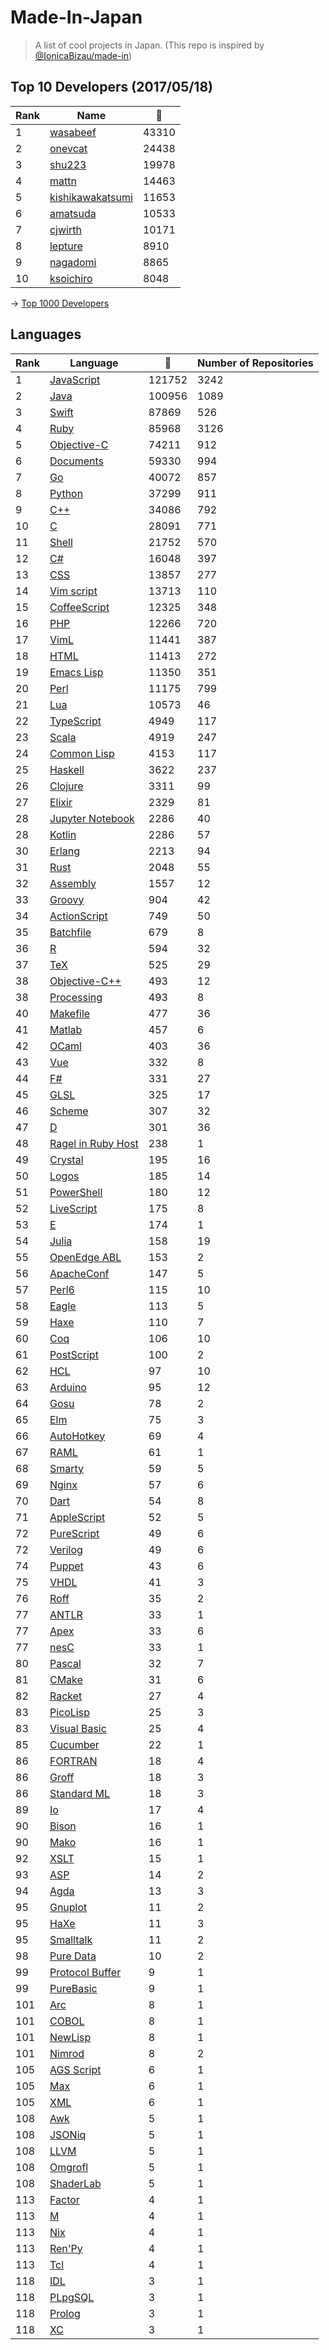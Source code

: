 # Made-In-Japan

> A list of cool projects in Japan. (This repo is inspired by [@IonicaBizau/made-in](https://github.com/IonicaBizau/made-in))

 
## Top 10 Developers (2017/05/18)
|Rank|Name|:star2:|
|---|---|---|
|1|[wasabeef](https://github.com/wasabeef)|43310|
|2|[onevcat](https://github.com/onevcat)|24438|
|3|[shu223](https://github.com/shu223)|19978|
|4|[mattn](https://github.com/mattn)|14463|
|5|[kishikawakatsumi](https://github.com/kishikawakatsumi)|11653|
|6|[amatsuda](https://github.com/amatsuda)|10533|
|7|[cjwirth](https://github.com/cjwirth)|10171|
|8|[lepture](https://github.com/lepture)|8910|
|9|[nagadomi](https://github.com/nagadomi)|8865|
|10|[ksoichiro](https://github.com/ksoichiro)|8048|

-> [Top 1000 Developers](https://github.com/suguru03/made-in-japan/blob/master/docs/rankers.md)
 
## Languages
|Rank|Language|:star2:|Number of Repositories|
|---|---|---|---|
|1|[JavaScript](https://github.com/suguru03/made-in-japan/blob/master/docs/JavaScript.md)|121752|3242|
|2|[Java](https://github.com/suguru03/made-in-japan/blob/master/docs/Java.md)|100956|1089|
|3|[Swift](https://github.com/suguru03/made-in-japan/blob/master/docs/Swift.md)|87869|526|
|4|[Ruby](https://github.com/suguru03/made-in-japan/blob/master/docs/Ruby.md)|85968|3126|
|5|[Objective-C](https://github.com/suguru03/made-in-japan/blob/master/docs/Objective-C.md)|74211|912|
|6|[Documents](https://github.com/suguru03/made-in-japan/blob/master/docs/Documents.md)|59330|994|
|7|[Go](https://github.com/suguru03/made-in-japan/blob/master/docs/Go.md)|40072|857|
|8|[Python](https://github.com/suguru03/made-in-japan/blob/master/docs/Python.md)|37299|911|
|9|[C++](https://github.com/suguru03/made-in-japan/blob/master/docs/C++.md)|34086|792|
|10|[C](https://github.com/suguru03/made-in-japan/blob/master/docs/C.md)|28091|771|
|11|[Shell](https://github.com/suguru03/made-in-japan/blob/master/docs/Shell.md)|21752|570|
|12|[C#](https://github.com/suguru03/made-in-japan/blob/master/docs/C#.md)|16048|397|
|13|[CSS](https://github.com/suguru03/made-in-japan/blob/master/docs/CSS.md)|13857|277|
|14|[Vim script](https://github.com/suguru03/made-in-japan/blob/master/docs/Vim%20script.md)|13713|110|
|15|[CoffeeScript](https://github.com/suguru03/made-in-japan/blob/master/docs/CoffeeScript.md)|12325|348|
|16|[PHP](https://github.com/suguru03/made-in-japan/blob/master/docs/PHP.md)|12266|720|
|17|[VimL](https://github.com/suguru03/made-in-japan/blob/master/docs/VimL.md)|11441|387|
|18|[HTML](https://github.com/suguru03/made-in-japan/blob/master/docs/HTML.md)|11413|272|
|19|[Emacs Lisp](https://github.com/suguru03/made-in-japan/blob/master/docs/Emacs%20Lisp.md)|11350|351|
|20|[Perl](https://github.com/suguru03/made-in-japan/blob/master/docs/Perl.md)|11175|799|
|21|[Lua](https://github.com/suguru03/made-in-japan/blob/master/docs/Lua.md)|10573|46|
|22|[TypeScript](https://github.com/suguru03/made-in-japan/blob/master/docs/TypeScript.md)|4949|117|
|23|[Scala](https://github.com/suguru03/made-in-japan/blob/master/docs/Scala.md)|4919|247|
|24|[Common Lisp](https://github.com/suguru03/made-in-japan/blob/master/docs/Common%20Lisp.md)|4153|117|
|25|[Haskell](https://github.com/suguru03/made-in-japan/blob/master/docs/Haskell.md)|3622|237|
|26|[Clojure](https://github.com/suguru03/made-in-japan/blob/master/docs/Clojure.md)|3311|99|
|27|[Elixir](https://github.com/suguru03/made-in-japan/blob/master/docs/Elixir.md)|2329|81|
|28|[Jupyter Notebook](https://github.com/suguru03/made-in-japan/blob/master/docs/Jupyter%20Notebook.md)|2286|40|
|28|[Kotlin](https://github.com/suguru03/made-in-japan/blob/master/docs/Kotlin.md)|2286|57|
|30|[Erlang](https://github.com/suguru03/made-in-japan/blob/master/docs/Erlang.md)|2213|94|
|31|[Rust](https://github.com/suguru03/made-in-japan/blob/master/docs/Rust.md)|2048|55|
|32|[Assembly](https://github.com/suguru03/made-in-japan/blob/master/docs/Assembly.md)|1557|12|
|33|[Groovy](https://github.com/suguru03/made-in-japan/blob/master/docs/Groovy.md)|904|42|
|34|[ActionScript](https://github.com/suguru03/made-in-japan/blob/master/docs/ActionScript.md)|749|50|
|35|[Batchfile](https://github.com/suguru03/made-in-japan/blob/master/docs/Batchfile.md)|679|8|
|36|[R](https://github.com/suguru03/made-in-japan/blob/master/docs/R.md)|594|32|
|37|[TeX](https://github.com/suguru03/made-in-japan/blob/master/docs/TeX.md)|525|29|
|38|[Objective-C++](https://github.com/suguru03/made-in-japan/blob/master/docs/Objective-C++.md)|493|12|
|38|[Processing](https://github.com/suguru03/made-in-japan/blob/master/docs/Processing.md)|493|8|
|40|[Makefile](https://github.com/suguru03/made-in-japan/blob/master/docs/Makefile.md)|477|36|
|41|[Matlab](https://github.com/suguru03/made-in-japan/blob/master/docs/Matlab.md)|457|6|
|42|[OCaml](https://github.com/suguru03/made-in-japan/blob/master/docs/OCaml.md)|403|36|
|43|[Vue](https://github.com/suguru03/made-in-japan/blob/master/docs/Vue.md)|332|8|
|44|[F#](https://github.com/suguru03/made-in-japan/blob/master/docs/F#.md)|331|27|
|45|[GLSL](https://github.com/suguru03/made-in-japan/blob/master/docs/GLSL.md)|325|17|
|46|[Scheme](https://github.com/suguru03/made-in-japan/blob/master/docs/Scheme.md)|307|32|
|47|[D](https://github.com/suguru03/made-in-japan/blob/master/docs/D.md)|301|36|
|48|[Ragel in Ruby Host](https://github.com/suguru03/made-in-japan/blob/master/docs/Ragel%20in%20Ruby%20Host.md)|238|1|
|49|[Crystal](https://github.com/suguru03/made-in-japan/blob/master/docs/Crystal.md)|195|16|
|50|[Logos](https://github.com/suguru03/made-in-japan/blob/master/docs/Logos.md)|185|14|
|51|[PowerShell](https://github.com/suguru03/made-in-japan/blob/master/docs/PowerShell.md)|180|12|
|52|[LiveScript](https://github.com/suguru03/made-in-japan/blob/master/docs/LiveScript.md)|175|8|
|53|[E](https://github.com/suguru03/made-in-japan/blob/master/docs/E.md)|174|1|
|54|[Julia](https://github.com/suguru03/made-in-japan/blob/master/docs/Julia.md)|158|19|
|55|[OpenEdge ABL](https://github.com/suguru03/made-in-japan/blob/master/docs/OpenEdge%20ABL.md)|153|2|
|56|[ApacheConf](https://github.com/suguru03/made-in-japan/blob/master/docs/ApacheConf.md)|147|5|
|57|[Perl6](https://github.com/suguru03/made-in-japan/blob/master/docs/Perl6.md)|115|10|
|58|[Eagle](https://github.com/suguru03/made-in-japan/blob/master/docs/Eagle.md)|113|5|
|59|[Haxe](https://github.com/suguru03/made-in-japan/blob/master/docs/Haxe.md)|110|7|
|60|[Coq](https://github.com/suguru03/made-in-japan/blob/master/docs/Coq.md)|106|10|
|61|[PostScript](https://github.com/suguru03/made-in-japan/blob/master/docs/PostScript.md)|100|2|
|62|[HCL](https://github.com/suguru03/made-in-japan/blob/master/docs/HCL.md)|97|10|
|63|[Arduino](https://github.com/suguru03/made-in-japan/blob/master/docs/Arduino.md)|95|12|
|64|[Gosu](https://github.com/suguru03/made-in-japan/blob/master/docs/Gosu.md)|78|2|
|65|[Elm](https://github.com/suguru03/made-in-japan/blob/master/docs/Elm.md)|75|3|
|66|[AutoHotkey](https://github.com/suguru03/made-in-japan/blob/master/docs/AutoHotkey.md)|69|4|
|67|[RAML](https://github.com/suguru03/made-in-japan/blob/master/docs/RAML.md)|61|1|
|68|[Smarty](https://github.com/suguru03/made-in-japan/blob/master/docs/Smarty.md)|59|5|
|69|[Nginx](https://github.com/suguru03/made-in-japan/blob/master/docs/Nginx.md)|57|6|
|70|[Dart](https://github.com/suguru03/made-in-japan/blob/master/docs/Dart.md)|54|8|
|71|[AppleScript](https://github.com/suguru03/made-in-japan/blob/master/docs/AppleScript.md)|52|5|
|72|[PureScript](https://github.com/suguru03/made-in-japan/blob/master/docs/PureScript.md)|49|6|
|72|[Verilog](https://github.com/suguru03/made-in-japan/blob/master/docs/Verilog.md)|49|6|
|74|[Puppet](https://github.com/suguru03/made-in-japan/blob/master/docs/Puppet.md)|43|6|
|75|[VHDL](https://github.com/suguru03/made-in-japan/blob/master/docs/VHDL.md)|41|3|
|76|[Roff](https://github.com/suguru03/made-in-japan/blob/master/docs/Roff.md)|35|2|
|77|[ANTLR](https://github.com/suguru03/made-in-japan/blob/master/docs/ANTLR.md)|33|1|
|77|[Apex](https://github.com/suguru03/made-in-japan/blob/master/docs/Apex.md)|33|6|
|77|[nesC](https://github.com/suguru03/made-in-japan/blob/master/docs/nesC.md)|33|1|
|80|[Pascal](https://github.com/suguru03/made-in-japan/blob/master/docs/Pascal.md)|32|7|
|81|[CMake](https://github.com/suguru03/made-in-japan/blob/master/docs/CMake.md)|31|6|
|82|[Racket](https://github.com/suguru03/made-in-japan/blob/master/docs/Racket.md)|27|4|
|83|[PicoLisp](https://github.com/suguru03/made-in-japan/blob/master/docs/PicoLisp.md)|25|3|
|83|[Visual Basic](https://github.com/suguru03/made-in-japan/blob/master/docs/Visual%20Basic.md)|25|4|
|85|[Cucumber](https://github.com/suguru03/made-in-japan/blob/master/docs/Cucumber.md)|22|1|
|86|[FORTRAN](https://github.com/suguru03/made-in-japan/blob/master/docs/FORTRAN.md)|18|4|
|86|[Groff](https://github.com/suguru03/made-in-japan/blob/master/docs/Groff.md)|18|3|
|86|[Standard ML](https://github.com/suguru03/made-in-japan/blob/master/docs/Standard%20ML.md)|18|3|
|89|[Io](https://github.com/suguru03/made-in-japan/blob/master/docs/Io.md)|17|4|
|90|[Bison](https://github.com/suguru03/made-in-japan/blob/master/docs/Bison.md)|16|1|
|90|[Mako](https://github.com/suguru03/made-in-japan/blob/master/docs/Mako.md)|16|1|
|92|[XSLT](https://github.com/suguru03/made-in-japan/blob/master/docs/XSLT.md)|15|1|
|93|[ASP](https://github.com/suguru03/made-in-japan/blob/master/docs/ASP.md)|14|2|
|94|[Agda](https://github.com/suguru03/made-in-japan/blob/master/docs/Agda.md)|13|3|
|95|[Gnuplot](https://github.com/suguru03/made-in-japan/blob/master/docs/Gnuplot.md)|11|2|
|95|[HaXe](https://github.com/suguru03/made-in-japan/blob/master/docs/HaXe.md)|11|3|
|95|[Smalltalk](https://github.com/suguru03/made-in-japan/blob/master/docs/Smalltalk.md)|11|2|
|98|[Pure Data](https://github.com/suguru03/made-in-japan/blob/master/docs/Pure%20Data.md)|10|2|
|99|[Protocol Buffer](https://github.com/suguru03/made-in-japan/blob/master/docs/Protocol%20Buffer.md)|9|1|
|99|[PureBasic](https://github.com/suguru03/made-in-japan/blob/master/docs/PureBasic.md)|9|1|
|101|[Arc](https://github.com/suguru03/made-in-japan/blob/master/docs/Arc.md)|8|1|
|101|[COBOL](https://github.com/suguru03/made-in-japan/blob/master/docs/COBOL.md)|8|1|
|101|[NewLisp](https://github.com/suguru03/made-in-japan/blob/master/docs/NewLisp.md)|8|1|
|101|[Nimrod](https://github.com/suguru03/made-in-japan/blob/master/docs/Nimrod.md)|8|2|
|105|[AGS Script](https://github.com/suguru03/made-in-japan/blob/master/docs/AGS%20Script.md)|6|1|
|105|[Max](https://github.com/suguru03/made-in-japan/blob/master/docs/Max.md)|6|1|
|105|[XML](https://github.com/suguru03/made-in-japan/blob/master/docs/XML.md)|6|1|
|108|[Awk](https://github.com/suguru03/made-in-japan/blob/master/docs/Awk.md)|5|1|
|108|[JSONiq](https://github.com/suguru03/made-in-japan/blob/master/docs/JSONiq.md)|5|1|
|108|[LLVM](https://github.com/suguru03/made-in-japan/blob/master/docs/LLVM.md)|5|1|
|108|[Omgrofl](https://github.com/suguru03/made-in-japan/blob/master/docs/Omgrofl.md)|5|1|
|108|[ShaderLab](https://github.com/suguru03/made-in-japan/blob/master/docs/ShaderLab.md)|5|1|
|113|[Factor](https://github.com/suguru03/made-in-japan/blob/master/docs/Factor.md)|4|1|
|113|[M](https://github.com/suguru03/made-in-japan/blob/master/docs/M.md)|4|1|
|113|[Nix](https://github.com/suguru03/made-in-japan/blob/master/docs/Nix.md)|4|1|
|113|[Ren'Py](https://github.com/suguru03/made-in-japan/blob/master/docs/Ren'Py.md)|4|1|
|113|[Tcl](https://github.com/suguru03/made-in-japan/blob/master/docs/Tcl.md)|4|1|
|118|[IDL](https://github.com/suguru03/made-in-japan/blob/master/docs/IDL.md)|3|1|
|118|[PLpgSQL](https://github.com/suguru03/made-in-japan/blob/master/docs/PLpgSQL.md)|3|1|
|118|[Prolog](https://github.com/suguru03/made-in-japan/blob/master/docs/Prolog.md)|3|1|
|118|[XC](https://github.com/suguru03/made-in-japan/blob/master/docs/XC.md)|3|1|
